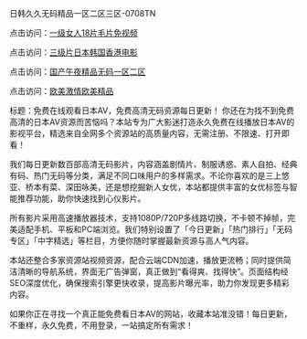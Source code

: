 日韩久久无码精品一区二区三区-0708TN

点击访问：<a href="https://heiliaoe8ajia.pages.dev">一级女人18片毛片免视频</a>

点击访问：<a href="https://heiliaoxqkkct.pages.dev">三级片日本韩国香港电影</a>

点击访问：<a href="https://heiliaowzu4ur.pages.dev">国产午夜精品无码一区二区</a>

点击访问：<a href="https://heiliaozj3tjd.pages.dev">欧美激情欧美精品</a>

标题：免费在线观看日本AV，免费高清无码资源每日更新！
你还在为找不到免费高清的日本AV资源而苦恼吗？本站专为广大影迷打造永久免费在线播放日本AV的影视平台，精选来自全网多个资源站的高质量内容，无需注册、不限速、打开即看！

我们每日更新数百部高清无码影片，内容涵盖剧情片、制服诱惑、素人自拍、经典有码、热门无码等分类，满足不同口味用户的多样需求。不论你喜欢的是三上悠亚、桥本有菜、深田咏美，还是想挖掘新人女优，本站都提供丰富的女优标签与智能推荐功能，助你快速找到心仪影片。

所有影片采用高速播放器技术，支持1080P/720P多线路切换，不卡顿不掉帧，完美适配手机、平板和PC端浏览。我们特别设置了「今日更新」「热门排行」「无码专区」「中字精选」等栏目，方便你随时掌握最新资源与高人气内容。

本站还整合多家资源站视频资源，配合云端CDN加速，播放更流畅；同时提供简洁清晰的导航系统，界面无广告弹窗，真正做到“看得爽、找得快”。页面结构经SEO深度优化，确保搜索引擎更快收录，提高影片曝光率，助力你发现更多精彩内容。

如果你正在寻找一个真正能免费看日本AV的网站，收藏本站准没错！每日更新，不重样，永久免费，不用登录，一站搞定所有需求！







<span style="display:none;">[Canonical link] ( https://github.com/dtth2611/2222222 ）</span>












